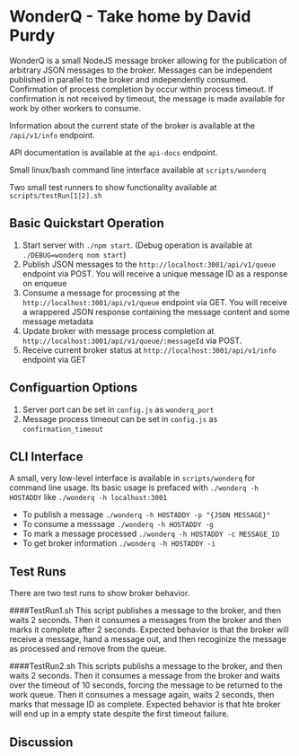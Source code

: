 # WonderQ - Take home by David Purdy

WonderQ is a small NodeJS message broker allowing for the publication of arbitrary JSON messages to the  broker.  Messages can be independent published in parallel to the broker and independently consumed.  Confirmation of process completion by occur within process timeout.  If confirmation is not received by timeout, the message is made available for work by other workers to consume.
 
Information about the current state of the broker is available at the `/api/v1/info` endpoint.
  
API documentation is available at the `api-docs` endpoint.

Small linux/bash command line interface available at `scripts/wonderq`

Two small test runners to show functionality available at `scripts/testRun[1|2].sh`

## Basic Quickstart Operation
1. Start server with `./npm start`.  (Debug operation is available at `./DEBUG=wonderq nom start`)
2. Publish JSON messages to the `http://localhost:3001/api/v1/queue` endpoint via POST.  You will receive a unique message ID as a response on enqueue
3. Consume a message for processing at the `http://localhost:3001/api/v1/queue` endpoint via GET.  You will receive a wrappered JSON response containing the message content and some message metadata
4. Update broker with message process completion at `http://localhost:3001/api/v1/queue/:messageId` via POST.
5. Receive current broker status at `http://localhost:3001/api/v1/info` endpoint via GET

## Configuartion Options
1. Server port can be set in `config.js` as `wonderq_port`
2. Message process timeout can be set in `config.js` as `confirmation_timeout`

## CLI Interface
A small, very low-level interface is available in `scripts/wonderq` for command line usage.  Its basic usage is prefaced with `./wonderq -h HOSTADDY` like `./wonderq -h localhost:3001`
* To publish a message `./wonderq -h HOSTADDY -p "{JSON MESSAGE}"`
* To consume a messsage `./wonderq -h HOSTADDY -g`
* To mark a message processed `./wonderq -h HOSTADDY -c MESSAGE_ID`
* To get broker information `./wonderq -h HOSTADDY -i`

## Test Runs

There are two test runs to show broker behavior.  

####TestRun1.sh
This script publishes a message to the broker, and then waits 2 seconds.  Then it consumes a messages from the broker and then marks it complete after 2 seconds.  Expected behavior is that the broker will receive a message, hand a message out, and then recoginize the message as processed and remove from the queue.

####TestRun2.sh
This scripts publishs a message to the broker, and then waits 2 seconds.  Then it consumes a message from the broker and waits over the timeout of 10 seconds, forcing the message to be returned to the work queue.  Then it consumes a message again, waits 2 seconds, then marks that message ID as complete.  Expected behavior is that hte broker will end up in a empty state despite the first timeout failure.

## Discussion
